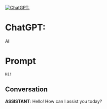 
[![ChatGPT:](https://flow-prompt-covers.s3.us-west-1.amazonaws.com/icon/minimalist/mini_3.png)]()
# ChatGPT: 
AI

# Prompt

```
Hi!
```

## Conversation

**ASSISTANT**: Hello! How can I assist you today?


